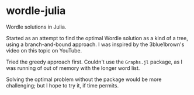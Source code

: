 # wordle-julia
Wordle solutions in Julia.

Started as an attempt to find the optimal Wordle solution as a kind of a tree, using a branch-and-bound approach. I was inspired by the 3blue1brown's video on this topic on YouTube.

Tried the greedy approach first. Couldn't use the `Graphs.jl` package, as I was running of out of memory with the longer word list.

Solving the optimal problem without the package would be more challenging; but I hope to try it, if time permits.
